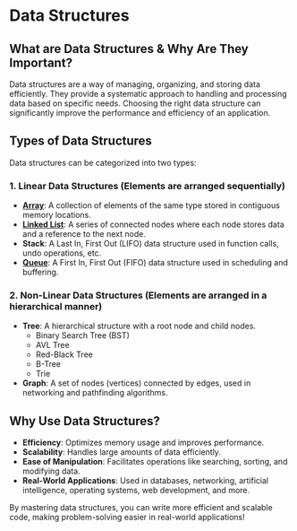 # Data Structures

## What are Data Structures & Why Are They Important?
Data structures are a way of managing, organizing, and storing data efficiently. They provide a systematic approach to handling and processing data based on specific needs. Choosing the right data structure can significantly improve the performance and efficiency of an application.

## Types of Data Structures
Data structures can be categorized into two types:

### 1. Linear Data Structures (Elements are arranged sequentially)
- **[Array](linear-data-structures/array/README.md)**: A collection of elements of the same type stored in contiguous memory locations.
- **[Linked List](linear-data-structures/linked-list/README.md)**: A series of connected nodes where each node stores data and a reference to the next node.
- **Stack**: A Last In, First Out (LIFO) data structure used in function calls, undo operations, etc.
- **[Queue](linear-data-structures/queue/README.md)**: A First In, First Out (FIFO) data structure used in scheduling and buffering.

### 2. Non-Linear Data Structures (Elements are arranged in a hierarchical manner)
- **Tree**: A hierarchical structure with a root node and child nodes.
  - Binary Search Tree (BST)
  - AVL Tree
  - Red-Black Tree
  - B-Tree
  - Trie
- **Graph**: A set of nodes (vertices) connected by edges, used in networking and pathfinding algorithms.

## Why Use Data Structures?
- **Efficiency**: Optimizes memory usage and improves performance.
- **Scalability**: Handles large amounts of data efficiently.
- **Ease of Manipulation**: Facilitates operations like searching, sorting, and modifying data.
- **Real-World Applications**: Used in databases, networking, artificial intelligence, operating systems, web development, and more.

By mastering data structures, you can write more efficient and scalable code, making problem-solving easier in real-world applications!
